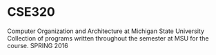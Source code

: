 # CSE320
Computer Organization and Architecture at Michigan State University
Collection of programs written throughout the semester at MSU for the course.
SPRING 2016
